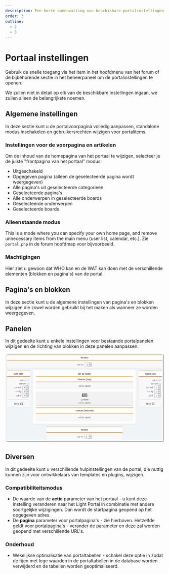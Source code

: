 ```yaml
---
description: Een korte samenvatting van beschikbare portalinstellingen
order: 3
outline:
  - 2
  - 3
---
```


# Portaal instellingen

Gebruik de snelle toegang via het item in het hoofdmenu van het forum of de bijbehorende sectie in het beheerpaneel om de portalinstellingen te openen.

We zullen niet in detail op elk van de beschikbare instellingen ingaan, we zullen alleen de belangrijkste noemen.

## Algemene instellingen

In deze sectie kunt u de portalvoorpagina volledig aanpassen, standalone modus inschakelen en gebruikersrechten wijzigen voor portalitems.

### Instellingen voor de voorpagina en artikelen

Om de inhoud van de homepagina van het portaal te wijzigen, selecteer je de juiste "frontpagina van het portaal" modus:

- Uitgeschakeld
- Opgegeven pagina (alleen de geselecteerde pagina wordt weergegeven)
- Alle pagina's uit geselecteerde categorieën
- Geselecteerde pagina's
- Alle onderwerpen in geselecteerde boards
- Geselecteerde onderwerpen
- Geselecteerde boards

### Alleenstaande modus

This is a mode where you can specify your own home page, and remove unnecessary items from the main menu (user list, calendar, etc.). Zie `portal.php` in de forum hoofdmap voor bijvoorbeeld.

### Machtigingen

Hier ziet u gewoon dat WHO kan en de WAT kan doen met de verschillende elementen (blokken en pagina's) van de portal.

## Pagina's en blokken

In deze sectie kunt u de algemene instellingen van pagina's en blokken wijzigen die zowel worden gebruikt bij het maken als wanneer ze worden weergegeven.

## Panelen

In dit gedeelte kunt u enkele instellingen voor bestaande portalpanelen wijzigen en de richting van blokken in deze panelen aanpassen.

![Panels](panels.png)

## Diversen

In dit gedeelte kunt u verschillende hulpinstellingen van de portal, die nuttig kunnen zijn voor ontwikkelaars van templates en plugins, wijzigen.

### Compatibiliteitsmodus

- De waarde van de **actie** parameter van het portaal - u kunt deze instelling veranderen naar het Light Portal in combinatie met andere soortgelijke wijzigingen. Dan wordt de startpagina geopend op het opgegeven adres.
- De **pagina** parameter voor portalpagina's - zie hierboven. Hetzelfde geldt voor portalpagina's - verander de parameter en deze zal worden geopend met verschillende URL's.

### Onderhoud

- Wekelijkse optimalisatie van portaltabellen - schakel deze optie in zodat de rijen met lege waarden in de portaltabellen in de database worden verwijderd en de tabellen worden geoptimaliseerd.
